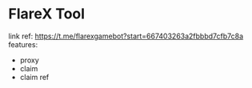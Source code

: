 # FlareX Tool
link ref: https://t.me/flarexgamebot?start=667403263a2fbbbd7cfb7c8a
features:
 - proxy
 - claim
 - claim ref
